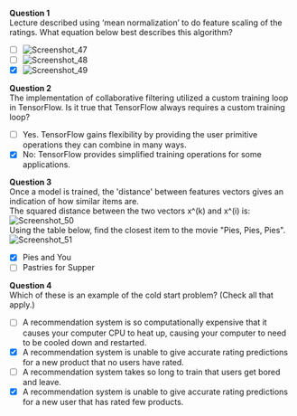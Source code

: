 **Question 1**<br>
Lecture described using ‘mean normalization’ to do feature scaling of the ratings. What equation below best describes this algorithm?
- [ ] ![Screenshot_47](https://github.com/user-attachments/assets/0d2f233a-78d5-45f1-968c-5b4a3beb122e)
- [ ] ![Screenshot_48](https://github.com/user-attachments/assets/ed75be3a-4fc7-4ff7-b261-166b2fc258d6)
- [x] ![Screenshot_49](https://github.com/user-attachments/assets/be86044c-82c7-4bc6-9952-c492c090b193)

**Question 2**<br>
The implementation of collaborative filtering utilized a custom training loop in TensorFlow. Is it true that TensorFlow always requires a custom training loop?
- [ ] Yes. TensorFlow gains flexibility by providing the user primitive operations they can combine in many ways.
- [x] No: TensorFlow provides simplified training operations for some applications.

**Question 3**<br>
Once a model is trained, the 'distance' between features vectors gives an indication of how similar items are. <br>
The squared distance between the two vectors x^(k) and x^(i) is:<br>
![Screenshot_50](https://github.com/user-attachments/assets/b9fa5274-1acb-473c-be0b-b688a095ac88)<br>
Using the table below, find the closest item to the movie "Pies, Pies, Pies".<br>
![Screenshot_51](https://github.com/user-attachments/assets/e78ff436-6ae1-4e47-9e01-c190c6367afe)
- [x] Pies and You
- [ ] Pastries for Supper

**Question 4**<br>
Which of these is an example of the cold start problem? (Check all that apply.) 
- [ ] A recommendation system is so computationally expensive that it causes your computer CPU to heat up, causing your computer to need to be cooled down and restarted. 
- [x] A recommendation system is unable to give accurate rating predictions for a new product that no users have rated. 
- [ ] A recommendation system takes so long to train that users get bored and leave. 
- [x] A recommendation system is unable to give accurate rating predictions for a new user that has rated few products. 
